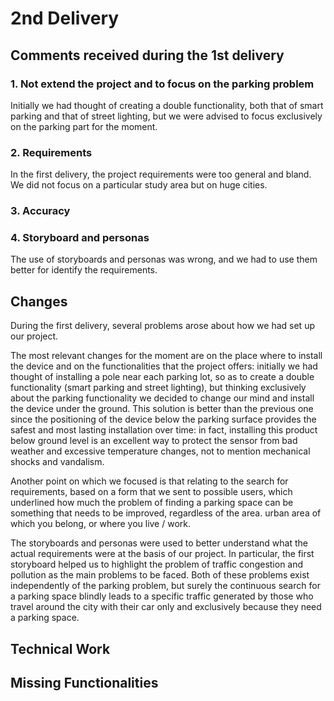 # 2nd Delivery

## Comments received during the 1st delivery

### 1. Not extend the project and to focus on the parking problem
Initially we had thought of creating a double functionality, both that of smart parking and that of street lighting, but we were advised to focus exclusively on the parking part for the moment.

### 2. Requirements
In the first delivery, the project requirements were too general and bland. We did not focus on a particular study area but on huge cities.

### 3. Accuracy

### 4. Storyboard and personas
The use of storyboards and personas was wrong, and we had to use them better for identify the requirements.
	
## Changes
During the first delivery, several problems arose about how we had set up our project. 

The most relevant changes for the moment are on the place where to install the device and on the functionalities that the project offers: initially we had thought of installing a pole near each parking lot, so as to create a double functionality (smart parking and street lighting), but thinking exclusively about the parking functionality we decided to change our mind and install the device under the ground. This solution is better than the previous one since the positioning of the device below the parking surface provides the safest and most lasting installation over time: in fact, installing this product below ground level is an excellent way to protect the sensor from bad weather and excessive temperature changes, not to mention mechanical shocks and vandalism.

Another point on which we focused is that relating to the search for requirements, based on a form that we sent to possible users, which underlined how much the problem of finding a parking space can be something that needs to be improved, regardless of the area. urban area of which you belong, or where you live / work.

The storyboards and personas were used to better understand what the actual requirements were at the basis of our project. In particular, the first storyboard helped us to highlight the problem of traffic congestion and pollution as the main problems to be faced. Both of these problems exist independently of the parking problem, but surely the continuous search for a parking space blindly leads to a specific traffic generated by those who travel around the city with their car only and exclusively because they need a parking space.


## Technical Work 
	
## Missing Functionalities
